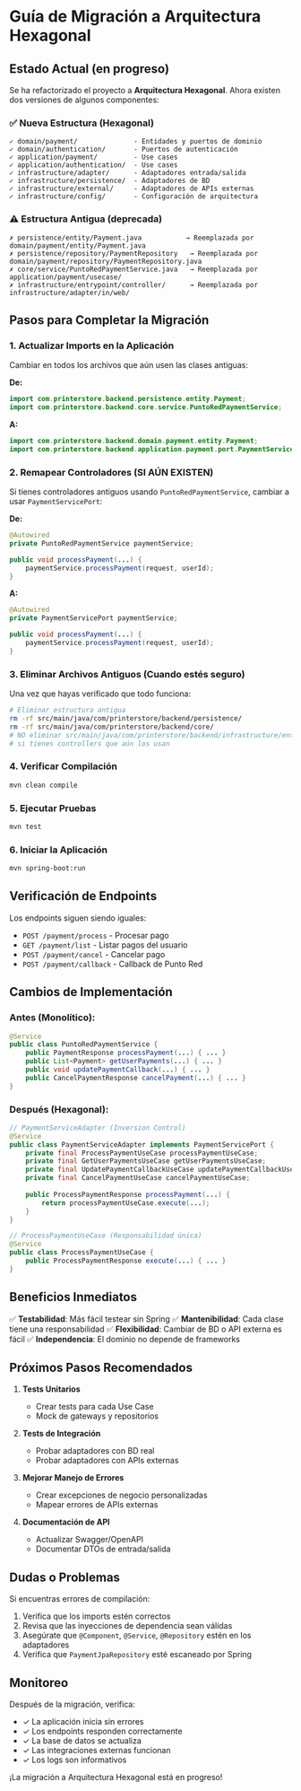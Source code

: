 # Guía de Migración a Arquitectura Hexagonal

## Estado Actual (en progreso)

Se ha refactorizado el proyecto a **Arquitectura Hexagonal**. Ahora existen dos versiones de algunos componentes:

### ✅ Nueva Estructura (Hexagonal)
```
✓ domain/payment/              - Entidades y puertos de dominio
✓ domain/authentication/       - Puertos de autenticación
✓ application/payment/         - Use cases
✓ application/authentication/  - Use cases
✓ infrastructure/adapter/      - Adaptadores entrada/salida
✓ infrastructure/persistence/  - Adaptadores de BD
✓ infrastructure/external/     - Adaptadores de APIs externas
✓ infrastructure/config/       - Configuración de arquitectura
```

### ⚠️ Estructura Antigua (deprecada)
```
✗ persistence/entity/Payment.java           → Reemplazada por domain/payment/entity/Payment.java
✗ persistence/repository/PaymentRepository   → Reemplazada por domain/payment/repository/PaymentRepository.java
✗ core/service/PuntoRedPaymentService.java   → Reemplazada por application/payment/usecase/
✗ infrastructure/entrypoint/controller/      → Reemplazada por infrastructure/adapter/in/web/
```

## Pasos para Completar la Migración

### 1. **Actualizar Imports en la Aplicación**

Cambiar en todos los archivos que aún usen las clases antiguas:

**De:**
```java
import com.printerstore.backend.persistence.entity.Payment;
import com.printerstore.backend.core.service.PuntoRedPaymentService;
```

**A:**
```java
import com.printerstore.backend.domain.payment.entity.Payment;
import com.printerstore.backend.application.payment.port.PaymentServicePort;
```

### 2. **Remapear Controladores (SI AÚN EXISTEN)**

Si tienes controladores antiguos usando `PuntoRedPaymentService`, cambiar a usar `PaymentServicePort`:

**De:**
```java
@Autowired
private PuntoRedPaymentService paymentService;

public void processPayment(...) {
    paymentService.processPayment(request, userId);
}
```

**A:**
```java
@Autowired
private PaymentServicePort paymentService;

public void processPayment(...) {
    paymentService.processPayment(request, userId);
}
```

### 3. **Eliminar Archivos Antiguos** (Cuando estés seguro)

Una vez que hayas verificado que todo funciona:

```bash
# Eliminar estructura antigua
rm -rf src/main/java/com/printerstore/backend/persistence/
rm -rf src/main/java/com/printerstore/backend/core/
# NO eliminar src/main/java/com/printerstore/backend/infrastructure/entrypoint/ 
# si tienes controllers que aún los usan
```

### 4. **Verificar Compilación**

```bash
mvn clean compile
```

### 5. **Ejecutar Pruebas**

```bash
mvn test
```

### 6. **Iniciar la Aplicación**

```bash
mvn spring-boot:run
```

## Verificación de Endpoints

Los endpoints siguen siendo iguales:

- `POST /payment/process` - Procesar pago
- `GET /payment/list` - Listar pagos del usuario
- `POST /payment/cancel` - Cancelar pago
- `POST /payment/callback` - Callback de Punto Red

## Cambios de Implementación

### Antes (Monolítico):
```java
@Service
public class PuntoRedPaymentService {
    public PaymentResponse processPayment(...) { ... }
    public List<Payment> getUserPayments(...) { ... }
    public void updatePaymentCallback(...) { ... }
    public CancelPaymentResponse cancelPayment(...) { ... }
}
```

### Después (Hexagonal):
```java
// PaymentServiceAdapter (Inversion Control)
@Service
public class PaymentServiceAdapter implements PaymentServicePort {
    private final ProcessPaymentUseCase processPaymentUseCase;
    private final GetUserPaymentsUseCase getUserPaymentsUseCase;
    private final UpdatePaymentCallbackUseCase updatePaymentCallbackUseCase;
    private final CancelPaymentUseCase cancelPaymentUseCase;
    
    public ProcessPaymentResponse processPayment(...) {
        return processPaymentUseCase.execute(...);
    }
}

// ProcessPaymentUseCase (Responsabilidad única)
@Service
public class ProcessPaymentUseCase {
    public ProcessPaymentResponse execute(...) { ... }
}
```

## Beneficios Inmediatos

✅ **Testabilidad**: Más fácil testear sin Spring
✅ **Mantenibilidad**: Cada clase tiene una responsabilidad
✅ **Flexibilidad**: Cambiar de BD o API externa es fácil
✅ **Independencia**: El dominio no depende de frameworks

## Próximos Pasos Recomendados

1. **Tests Unitarios**
   - Crear tests para cada Use Case
   - Mock de gateways y repositorios

2. **Tests de Integración**
   - Probar adaptadores con BD real
   - Probar adaptadores con APIs externas

3. **Mejorar Manejo de Errores**
   - Crear excepciones de negocio personalizadas
   - Mapear errores de APIs externas

4. **Documentación de API**
   - Actualizar Swagger/OpenAPI
   - Documentar DTOs de entrada/salida

## Dudas o Problemas

Si encuentras errores de compilación:

1. Verifica que los imports estén correctos
2. Revisa que las inyecciones de dependencia sean válidas
3. Asegúrate que `@Component`, `@Service`, `@Repository` estén en los adaptadores
4. Verifica que `PaymentJpaRepository` esté escaneado por Spring

## Monitoreo

Después de la migración, verifica:

- ✓ La aplicación inicia sin errores
- ✓ Los endpoints responden correctamente
- ✓ La base de datos se actualiza
- ✓ Las integraciones externas funcionan
- ✓ Los logs son informativos

¡La migración a Arquitectura Hexagonal está en progreso!